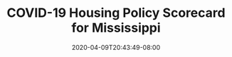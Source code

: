---
title: "COVID-19 Housing Policy Scorecard for Mississippi"
date: 2020-04-09T20:43:49-08:00
layout: single
type: covid-policy-rankings
state_abbrev: ms # use state abbreviation.
state_title: Mississippi
photoCredit:
hasSubnav: true
socialDescription: COVID-19 Housing Policy Scorecard for Mississippi
description: See how Mississippi ranks in our nationwide scorecard of housing policies in response to COVID-19.
url: /covid-policy-scorecard/ms
aliases:
    - /covid-policy-scorecard/ms
    - /covid-policy-scorecard/mississippi
    - /es/covid-policy-scorecard/ms
    - /es/covid-policy-scorecard/mississippi
---
